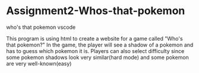 # Assignment2-Whos-that-pokemon
who's that pokemon vscode

This program is using html to create a website for a game called "Who's that pokemon?"
In the game, the player will see a shadow of a pokemon and has to guess which pokemon it is.
Players can also select difficulty since some pokemon shadows look very similar(hard mode) and some pokemon are very well-known(easy)
